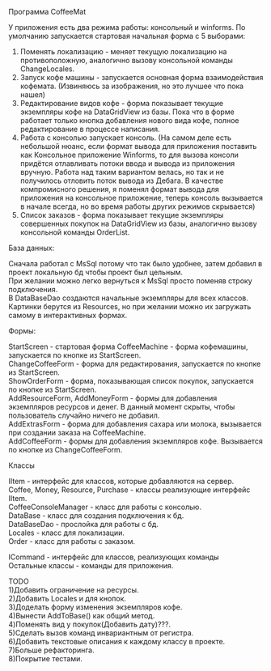 Программа CoffeeMat

У приложения есть два режима работы: консольный и winforms.
По умолчанию запускается стартовая начальная форма с 5 выборами:
1) Поменять локализацию - меняет текущую локализацию на противоположную,
   аналогично вызову консольной команды ChangeLocales. <br />
2) Запуск кофе машины - запускается основная форма взаимодействия кофемата.
   (Извиняюсь за изображения, но это лучшее что пока нашел) <br />
3) Редактирование видов кофе - форма показывает текущие экземпляры кофе на DataGridView из базы.
   Пока что в форме работает только кнопка добавления нового вида кофе, полное редактирование в процессе написания. <br />
4) Работа с консолью запускает консоль. (На самом деле есть небольшой нюанс, если формат вывода для приложения поставить
   как Консольное приложение Winforms, то для вызова консоли придётся отлавливать потоки ввода и вывода из приложения
   вручную. Работа над таким вариантом велась, но так и не получилось отловить поток вывода из Дебага. В качестве компромисного
   решения, я поменял формат вывода для приложения на консольное приложение, теперь консоль вызывается в начале всегда, но во время
   работы других режимов скрывается) <br />
5) Список заказов - форма показывает текущие экземпляры совершенных покупок на DataGridView из базы,
   аналогично вызову консольной команды OrderList. <br />

База данных:<br />

Сначала работал с MsSql потому что так было удобнее, затем добавил в проект локальную бд чтобы проект был цельным. <br />
При желании можно легко вернуться к MsSql просто поменяв строку подключения.<br />
В DataBaseDao создаются начальные экземпляры для всех классов. <br />
Картинки берутся из Resources, но при желании можно их загружать самому в интерактивных формах.<br />

Формы:<br />

StartScreen - стартовая форма
CoffeeMachine - форма кофемашины, запускается по кнопке из StartScreen.<br />
ChangeCoffeeForm - форма для редактирования, запускается по кнопке из StartScreen.<br />
ShowOrderForm - форма, показывающая список покупок, запускается по кнопке из StartScreen.<br />
AddResourceForm, AddMoneyForm - формы для добавления экземпляров ресурсов и денег. В данный момент скрыты,
чтобы пользователь случайно ничего не добавил. <br />
AddExtrasForm - форма для добавления сахара или молока, вызывается при создании заказа на CoffeeMachine.<br />
AddCoffeeForm - формы для добавления экземпляров кофе. Вызывается по кнопке из ChangeCoffeeForm.<br />

Классы<br />

IItem - интерфейс для классов, которые добавляются на сервер.<br />
Coffee, Money, Resource, Purchase - классы реализующие интерфейс IItem.<br />
CoffeeConsoleManager - класс для работы с консолью.<br />
DataBase - класс для создания подключения к бд.<br />
DataBaseDao - прослойка для работы с бд.<br />
Locales - класс для локализации.<br />
Order - класс для работы с заказом.<br />

ICommand - интерфейс для классов, реализующих команды<br />
Остальные классы - команды для приложения.<br />


TODO<br />
1)Добавить ограничение на ресурсы.<br />
2)Добавить Locales и для кнопок.<br />
3)Доделать форму изменения экземпляров кофе.<br />
4)Вынести AddToBase() как общий метод.<br />
4)Поменять вид у покупок(Добавить дату)???.<br />
5)Сделать вызов команд инвариантным от регистра.<br />
6)Добавить текстовые описания к каждому классу в проекте.<br />
7)Больше рефакторинга.<br />
8)Покрытие тестами.<br />
